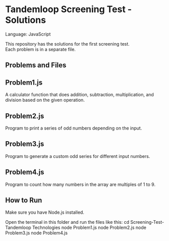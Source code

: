# Tandemloop Screening Test - Solutions

Language: JavaScript

This repository has the solutions for the first screening test.  
Each problem is in a separate file.

## Problems and Files

## Problem1.js

A calculator function that does addition, subtraction, multiplication, and division based on the given operation.

## Problem2.js

Program to print a series of odd numbers depending on the input.

## Problem3.js

Program to generate a custom odd series for different input numbers.

## Problem4.js

Program to count how many numbers in the array are multiples of 1 to 9.

## How to Run

Make sure you have Node.js installed.

Open the terminal in this folder and run the files like this:
cd Screening-Test-Tandemloop Technologies
node Problem1.js
node Problem2.js
node Problem3.js
node Problem4.js
